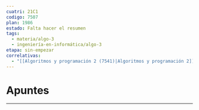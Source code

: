 ```yaml
---
cuatri: 21C1
codigo: 7507
plan: 1986
estado: Falta hacer el resumen
tags:
  - materia/algo-3
  - ingeniería-en-informática/algo-3
etapa: sin-empezar
correlativas:
  - "[[Algoritmos y programación 2 (7541)|Algoritmos y programación 2]]"
---
```

# Apuntes 
---

